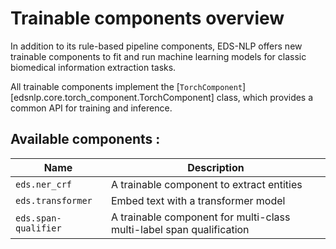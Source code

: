 # Trainable components overview

In addition to its rule-based pipeline components, EDS-NLP offers new trainable components to fit and run machine learning models for classic biomedical information extraction tasks.

All trainable components implement the [`TorchComponent`][edsnlp.core.torch_component.TorchComponent] class, which provides a common API for training and inference.

## Available components :

<!-- --8<-- [start:components] -->

| Name                 | Description                                                          |
|----------------------|----------------------------------------------------------------------|
| `eds.ner_crf`        | A trainable component to extract entities                            |
| `eds.transformer`    | Embed text with a transformer model                                  |
| `eds.span-qualifier` | A trainable component for multi-class multi-label span qualification |

<!-- --8<-- [end:components] -->
